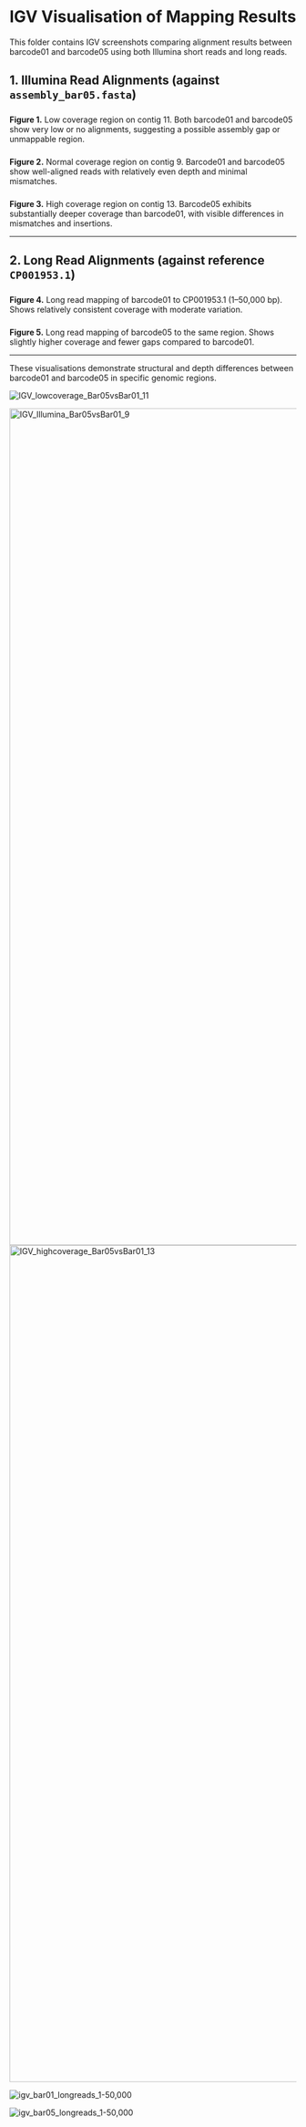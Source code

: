 # IGV Visualisation of Mapping Results

This folder contains IGV screenshots comparing alignment results between barcode01 and barcode05 using both Illumina short reads and long reads.

## 1. Illumina Read Alignments (against `assembly_bar05.fasta`)

### 
**Figure 1.** Low coverage region on contig 11. Both barcode01 and barcode05 show very low or no alignments, suggesting a possible assembly gap or unmappable region.

###
**Figure 2.** Normal coverage region on contig 9. Barcode01 and barcode05 show well-aligned reads with relatively even depth and minimal mismatches.

###
**Figure 3.** High coverage region on contig 13. Barcode05 exhibits substantially deeper coverage than barcode01, with visible differences in mismatches and insertions.

---

## 2. Long Read Alignments (against reference `CP001953.1`)

### 
**Figure 4.** Long read mapping of barcode01 to CP001953.1 (1–50,000 bp). Shows relatively consistent coverage with moderate variation.

###
**Figure 5.** Long read mapping of barcode05 to the same region. Shows slightly higher coverage and fewer gaps compared to barcode01.

---

These visualisations demonstrate structural and depth differences between barcode01 and barcode05 in specific genomic regions.


![IGV_lowcoverage_Bar05vsBar01_11](https://github.com/user-attachments/assets/54132bc8-bccc-4b86-9a08-a63888f960f0)


<img width="1468" alt="IGV_Illumina_Bar05vsBar01_9" src="https://github.com/user-attachments/assets/c8908e34-cc1c-4c2b-aff2-8043c86a02eb" />


<img width="1468" alt="IGV_highcoverage_Bar05vsBar01_13" src="https://github.com/user-attachments/assets/9f8353ea-3756-4c0d-96a7-869db35e451f" />


![igv_bar01_longreads_1-50,000](https://github.com/user-attachments/assets/09a83130-02fe-4473-a50e-870ac59c7bd1)


![igv_bar05_longreads_1-50,000](https://github.com/user-attachments/assets/1e1e0275-cffb-403f-bf26-f097e51ee01c)

 
